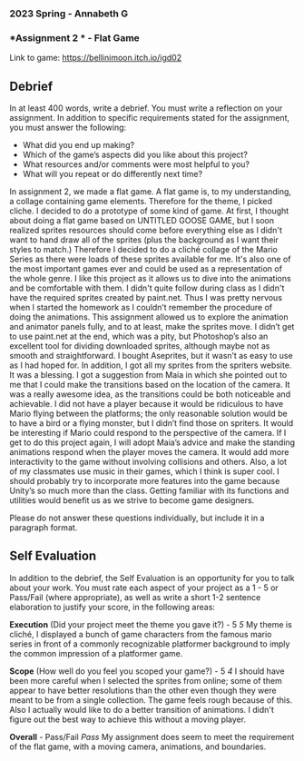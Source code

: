 ### **2023 Spring** - Annabeth G
### *Assignment 2 * - Flat Game
Link to game: https://bellinimoon.itch.io/igd02


## **Debrief**
In at least 400 words, write a debrief. You must write a reflection on your assignment. In addition to specific requirements stated for the assignment, you must answer the following:

- What did you end up making?
- Which of the game’s aspects did you like about this project?
- What resources and/or comments were most helpful to you?
- What will you repeat or do differently next time?

In assignment 2, we made a flat game. A flat game is, to my understanding, a collage containing game elements. Therefore for the theme, I picked cliche. I decided to do a prototype of some kind of game. At first, I thought about doing a flat game based on UNTITLED GOOSE GAME, but I soon realized sprites resources should come before everything else as I didn't want to hand draw all of the sprites (plus the background as I want their styles to match.) Therefore I decided to do a cliché collage of the Mario Series as there were loads of these sprites available for me. It's also one of the most important games ever and could be used as a representation of the whole genre. I like this project as it allows us to dive into the animations and be comfortable with them. I didn't quite follow during class as I didn't have the required sprites created by paint.net. Thus I was pretty nervous when I started the homework as I couldn’t remember the procedure of doing the animations. This assignment allowed us to explore the animation and animator panels fully, and to at least, make the sprites move.
I didn’t get to use paint.net at the end, which was a pity, but Photoshop’s also an excellent tool for dividing downloaded sprites, although maybe not as smooth and straightforward. I bought Aseprites, but it wasn’t as easy to use as I had hoped for. In addition, I got all my sprites from the spriters website. It was a blessing. I got a suggestion from Maia in which she pointed out to me that I could make the transitions based on the location of the camera. It was a really awesome idea, as the transitions could be both noticeable and achievable. I did not have a player because it would be ridiculous to have Mario flying between the platforms; the only reasonable solution would be to have a bird or a flying monster, but I didn’t find those on spriters. It would be interesting if Mario could respond to the perspective of the camera. If I get to do this project again, I will adopt Maia’s advice and make the standing animations respond when the player moves the camera. It would add more interactivity to the game without involving collisions and others. Also, a lot of my classmates use music in their games, which I think is super cool. I should probably try to incorporate more features into the game because Unity’s so much more than the class. Getting familiar with its functions and utilities would benefit us as we strive to become game designers.




Please do not answer these questions individually, but include it in a paragraph format.

## **Self Evaluation**
In addition to the debrief, the Self Evaluation is an opportunity for you to talk about your work. You must rate each aspect of your project as a 1 - 5 or Pass/Fail (where appropriate), as well as write a short 1-2 sentence elaboration to justify your score, in the following areas:

**Execution** (Did your project meet the theme you gave it?) - 5
*5*
My theme is cliché, I displayed a bunch of game characters from the famous mario series in front of a commonly recognizable platformer background to imply the common impression of a platformer game.

**Scope** (How well do you feel you scoped your game?) - 5
*4*
I should have been more careful when I selected the sprites from online; some of them appear to have better resolutions than the other even though they were meant to be from a single collection. The game feels rough because of this. Also I actually would like to do a better transition of animations. I didn't figure out the best way to achieve this without a moving player.

**Overall** - Pass/Fail
*Pass*
My assignment does seem to meet the requirement of the flat game, with a moving camera, animations, and boundaries.